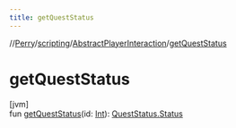 ```yaml
---
title: getQuestStatus
---
```

//[Perry](../../../index.html)/[scripting](../index.html)/[AbstractPlayerInteraction](index.html)/[getQuestStatus](get-quest-status.html)



# getQuestStatus



[jvm]\
fun [getQuestStatus](get-quest-status.html)(id: [Int](https://kotlinlang.org/api/latest/jvm/stdlib/kotlin/-int/index.html)): [QuestStatus.Status](../../client/-quest-status/-status/index.html)




